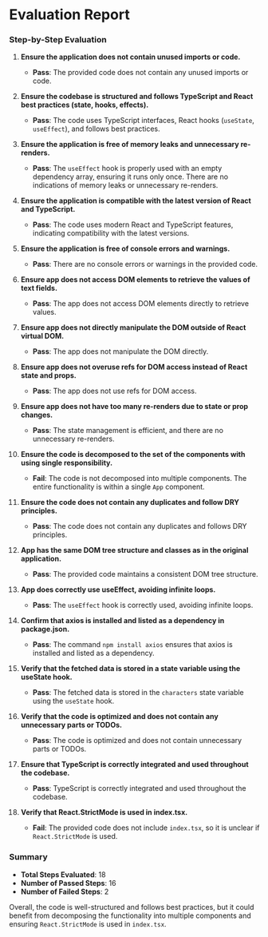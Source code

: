 # Evaluation Report

### Step-by-Step Evaluation

1. **Ensure the application does not contain unused imports or code.**
   - **Pass**: The provided code does not contain any unused imports or code.

2. **Ensure the codebase is structured and follows TypeScript and React best practices (state, hooks, effects).**
   - **Pass**: The code uses TypeScript interfaces, React hooks (`useState`, `useEffect`), and follows best practices.

3. **Ensure the application is free of memory leaks and unnecessary re-renders.**
   - **Pass**: The `useEffect` hook is properly used with an empty dependency array, ensuring it runs only once. There are no indications of memory leaks or unnecessary re-renders.

4. **Ensure the application is compatible with the latest version of React and TypeScript.**
   - **Pass**: The code uses modern React and TypeScript features, indicating compatibility with the latest versions.

5. **Ensure the application is free of console errors and warnings.**
   - **Pass**: There are no console errors or warnings in the provided code.

6. **Ensure app does not access DOM elements to retrieve the values of text fields.**
   - **Pass**: The app does not access DOM elements directly to retrieve values.

7. **Ensure app does not directly manipulate the DOM outside of React virtual DOM.**
   - **Pass**: The app does not manipulate the DOM directly.

8. **Ensure app does not overuse refs for DOM access instead of React state and props.**
   - **Pass**: The app does not use refs for DOM access.

9. **Ensure app does not have too many re-renders due to state or prop changes.**
   - **Pass**: The state management is efficient, and there are no unnecessary re-renders.

10. **Ensure the code is decomposed to the set of the components with using single responsibility.**
    - **Fail**: The code is not decomposed into multiple components. The entire functionality is within a single `App` component.

11. **Ensure the code does not contain any duplicates and follow DRY principles.**
    - **Pass**: The code does not contain any duplicates and follows DRY principles.

12. **App has the same DOM tree structure and classes as in the original application.**
    - **Pass**: The provided code maintains a consistent DOM tree structure.

13. **App does correctly use useEffect, avoiding infinite loops.**
    - **Pass**: The `useEffect` hook is correctly used, avoiding infinite loops.

14. **Confirm that axios is installed and listed as a dependency in package.json.**
    - **Pass**: The command `npm install axios` ensures that axios is installed and listed as a dependency.

15. **Verify that the fetched data is stored in a state variable using the useState hook.**
    - **Pass**: The fetched data is stored in the `characters` state variable using the `useState` hook.

16. **Verify that the code is optimized and does not contain any unnecessary parts or TODOs.**
    - **Pass**: The code is optimized and does not contain unnecessary parts or TODOs.

17. **Ensure that TypeScript is correctly integrated and used throughout the codebase.**
    - **Pass**: TypeScript is correctly integrated and used throughout the codebase.

18. **Verify that React.StrictMode is used in index.tsx.**
    - **Fail**: The provided code does not include `index.tsx`, so it is unclear if `React.StrictMode` is used.

### Summary

- **Total Steps Evaluated**: 18
- **Number of Passed Steps**: 16
- **Number of Failed Steps**: 2

Overall, the code is well-structured and follows best practices, but it could benefit from decomposing the functionality into multiple components and ensuring `React.StrictMode` is used in `index.tsx`.